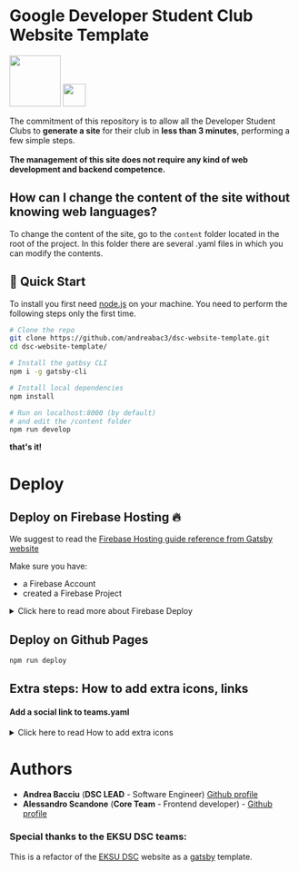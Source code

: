 # Google Developer Student Club Website Template

<img src="https://firebase.google.com/downloads/brand-guidelines/SVG/logo-built_white.svg" width="90"> <img src="https://github.com/favicon.ico" width="40">

The commitment of this repository is to allow all the Developer Student Clubs to **generate a site** for their club in **less than 3 minutes**, performing a few simple steps.<br> <br>
**The management of this site does not require any kind of web development and backend competence.**

## How can I change the content of the site without knowing web languages?

To change the content of the site, go to the `content` folder located in the root of the project. In this folder there are several .yaml files in which you can modify the contents. 

## 🚀 Quick Start

To install you first need [node.js](https://nodejs.org/en/) on your machine.
You need to perform the following steps only the first time.
```bash
# Clone the repo
git clone https://github.com/andreabac3/dsc-website-template.git
cd dsc-website-template/

# Install the gatbsy CLI
npm i -g gatsby-cli

# Install local dependencies
npm install

# Run on localhost:8000 (by default)
# and edit the /content folder
npm run develop
```

**that's it!**

# Deploy
## Deploy on Firebase Hosting 🔥

We suggest to read the [Firebase Hosting guide reference from Gatsby website](https://www.gatsbyjs.org/docs/deploying-to-firebase/)

Make sure you have:

- a Firebase Account
- created a Firebase Project
<details><summary>Click here to read more about Firebase Deploy</summary>
<p>

> You can skip the first two points of the guide if you have already installed and configured the following dependencies.

<br>

1. Install the Firebase CLI with npm by running the following command and sign into firebase account:

```sh
npm install -g firebase-tools
```

2. Sign into Firebase using your Google account by running the following command:

```sh
firebase login
```

3. Navigate into the root of the project and running the following command:

```sh
firebase init
```

then select **Firebase Hosting** and the firebase project you wish to use or creat a new one if you haven't done it previously.

These first three steps are needed only once during the first configuration. After that, only step 4 is needed to deploy on Firebase.

4. Finally we can deploy our website

```sh
npm run deployFirebase
```

All done! Once the deployment concludes, you can access your website using `firebaseProjectId.firebaseapp.com` or `firebaseProjectId.web.app`.

N.B: of course replace the keyword <firebaseProjectId> with the name of your project.

</p>
</details>

## Deploy on Github Pages
```sh
npm run deploy
```

## Extra steps: How to add extra icons, links

#### Add a social link to teams.yaml

<details><summary>Click here to read  How to add extra icons </summary>
<p>
(for twitter, youtube, github, linkedin, you only need step 1)

Let's say I want to add the `telegram.org` as telegram link in the John Doe card.

Step 0: Check [here](https://fontawesome.com/icons?d=gallery&s=brands) if the icon is present

Step 1: Add a `telegram: telegram.org` entry in the John Doe social yaml field

Step 2: Add the following export in `./src/icons.js`:

```js
faTelegram as telegram
```

Step 3: In `./src/components/index/Teams.js`, add telegram:

```graphql
social {
	twitter
	github
	linkedin
	telegram
}
```

#### Add a social link to website footer

(for twitter, youtube, github, linkedin, you only need step 1)

Let's say I want to add the `telegram.org` as telegram link in the website footer.

Step 0: Check [here](https://fontawesome.com/icons?d=gallery&s=brands) if the icon is present

Step 1: Add a `telegram: telegram.org` entry in the siteMetadata.social field in `./gatsby-config.js`

Step 2: Add the following export in `./src/icons.js`:

```js
faTelegram as telegram
```

Step 3: In `./src/components/Footer.js`, add telegram:

```graphql
social {
	youtube
	github
	twitter
	telegram
}
```

</p>
</details>

# Authors

- **Andrea Bacciu** (**DSC LEAD** - Software Engineer) [Github profile](https://github.com/andreabac3)
- **Alessandro Scandone** (**Core Team** - Frontend developer) - [Github profile](https://github.com/ascandone)


### Special thanks to the EKSU DSC teams:
This is a refactor of the [EKSU DSC](https://github.com/DSCEksu/dsceksu-laravel) website as a [gatsby](https://www.gatsbyjs.org/) template.
